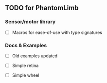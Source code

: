 
## TODO for PhantomLimb

### Sensor/motor library
- [ ] Macros for ease-of-use with type signatures

### Docs & Examples
- [ ] Old examples updated
- [ ] Simple retina
- [ ] Simple wheel

